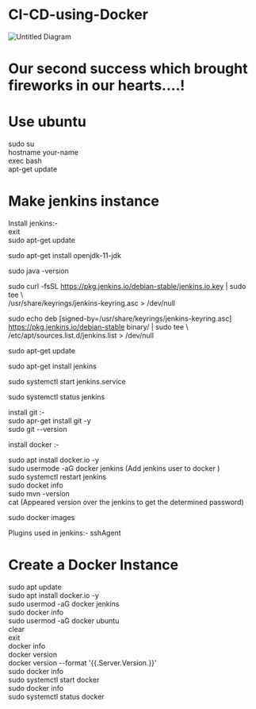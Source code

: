 # CI-CD-using-Docker
![Untitled Diagram](https://user-images.githubusercontent.com/122671107/212527794-b064f719-7c4d-4371-993d-403d7057c06a.jpg)

# Our second success which brought fireworks in our hearts....! 
# Use ubuntu 


sudo su <br>
hostname your-name <br>
exec bash <br>
apt-get update <br> 

# Make jenkins instance 

Install jenkins:-<br>
exit <br>
sudo apt-get update <br>

sudo apt-get install openjdk-11-jdk <br>

sudo java -version <br>

sudo curl -fsSL https://pkg.jenkins.io/debian-stable/jenkins.io.key | sudo tee \ <br>
  /usr/share/keyrings/jenkins-keyring.asc > /dev/null <br>

sudo echo deb [signed-by=/usr/share/keyrings/jenkins-keyring.asc] \
  https://pkg.jenkins.io/debian-stable binary/ | sudo tee \ <br>
  /etc/apt/sources.list.d/jenkins.list > /dev/null <br>

sudo apt-get update <br>

sudo apt-get install jenkins <br>

sudo systemctl start jenkins.service <br>

sudo systemctl status jenkins <br>

install git :- <br>
sudo apr-get install git -y <br>
sudo git --version <br>

install docker :- <br>

sudo apt install docker.io -y <br>
sudo usermode -aG docker jenkins   (Add jenkins user to docker ) <br>
sudo systemctl restart jenkins <br>
sudo docket info <br>
sudo mvn -version <br>
cat (Appeared version over the jenkins to get the determined password) <br>

sudo docker  images <br>


Plugins used in jenkins:- sshAgent <br>


# Create a Docker Instance 

sudo apt update <br>
sudo apt install docker.io -y <br>
sudo usermod -aG docker jenkins <br>
sudo docker info <br>
sudo usermod -aG docker ubuntu <br>
clear <br>
exit <br>
docker info <br>
docker version <br>
docker version --format '{{.Server.Version.}}' <br>
sudo docker info <br>
sudo systemctl start docker <br>
sudo docker info <br>
sudo systemctl status docker <br>
